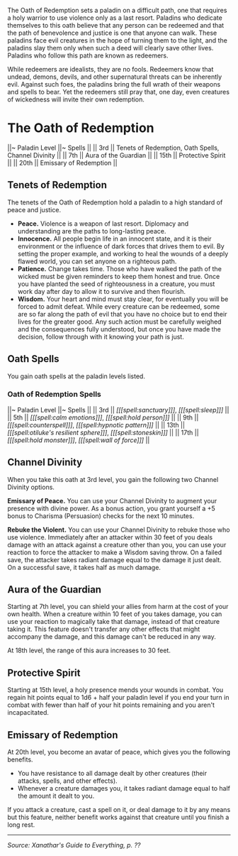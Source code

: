 The Oath of Redemption sets a paladin on a difficult path, one that requires a holy warrior to use violence only as a last resort. Paladins who dedicate themselves to this oath believe that any person can be redeemed and that the path of benevolence and justice is one that anyone can walk. These paladins face evil creatures in the hope of turning them to the light, and the paladins slay them only when such a deed will clearly save other lives. Paladins who follow this path are known as redeemers.

While redeemers are idealists, they are no fools. Redeemers know that undead, demons, devils, and other supernatural threats can be inherently evil. Against such foes, the paladins bring the full wrath of their weapons and spells to bear. Yet the redeemers still pray that, one day, even creatures of wickedness will invite their own redemption.

# The Oath of Redemption

||~ Paladin Level ||~ Spells ||
|| 3rd || Tenets of Redemption, Oath Spells, Channel Divinity ||
|| 7th || Aura of the Guardian ||
|| 15th || Protective Spirit ||
|| 20th || Emissary of Redemption ||

## Tenets of Redemption

The tenets of the Oath of Redemption hold a paladin to a high standard of peace and justice.

* **Peace.** Violence is a weapon of last resort. Diplomacy and understanding are the paths to long-lasting peace.
* **Innocence.** All people begin life in an innocent state, and it is their environment or the influence of dark forces that drives them to evil. By setting the proper example, and working to heal the wounds of a deeply flawed world, you can set anyone on a righteous path.
* **Patience.** Change takes time. Those who have walked the path of the wicked must be given reminders to keep them honest and true. Once you have planted the seed of righteousness in a creature, you must work day after day to allow it to survive and then flourish.
* **Wisdom.** Your heart and mind must stay clear, for eventually you will be forced to admit defeat. While every creature can be redeemed, some are so far along the path of evil that you have no choice but to end their lives for the greater good. Any such action must be carefully weighed and the consequences fully understood, but once you have made the decision, follow through with it knowing your path is just.

## Oath Spells

You gain oath spells at the paladin levels listed.

### Oath of Redemption Spells

||~ Paladin Level ||~ Spells ||
|| 3rd || *[[[spell:sanctuary]]]*, *[[[spell:sleep]]]* ||
|| 5th || *[[[spell:calm emotions]]]*, *[[[spell:hold person]]]* ||
|| 9th || *[[[spell:counterspell]]]*, *[[[spell:hypnotic pattern]]]* ||
|| 13th || *[[[spell:otiluke's resilient sphere]]]*, *[[[spell:stoneskin]]]* ||
|| 17th || *[[[spell:hold monster]]]*, *[[[spell:wall of force]]]* ||

## Channel Divinity

When you take this oath at 3rd level, you gain the following two Channel Divinity options.

**Emissary of Peace.** You can use your Channel Divinity to augment your presence with divine power. As a bonus action, you grant yourself a +5 bonus to Charisma (Persuasion) checks for the next 10 minutes.

**Rebuke the Violent.** You can use your Channel Divinity to rebuke those who use violence. Immediately after an attacker within 30 feet of you deals damage with an attack against a creature other than you, you can use your reaction to force the attacker to make a Wisdom saving throw. On a failed save, the attacker takes radiant damage equal to the damage it just dealt. On a successful save, it takes half as much damage.

## Aura of the Guardian

Starting at 7th level, you can shield your allies from harm at the cost of your own health. When a creature within 10 feet of you takes damage, you can use your reaction to magically take that damage, instead of that creature taking it. This feature doesn't transfer any other effects that might accompany the damage, and this damage can't be reduced in any way.

At 18th level, the range of this aura increases to 30 feet.

## Protective Spirit

Starting at 15th level, a holy presence mends your wounds in combat. You regain hit points equal to 1d6 + half your paladin level if you end your turn in combat with fewer than half of your hit points remaining and you aren't incapacitated.

## Emissary of Redemption

At 20th level, you become an avatar of peace, which gives you the following benefits.

* You have resistance to all damage dealt by other creatures (their attacks, spells, and other effects).
* Whenever a creature damages you, it takes radiant damage equal to half the amount it dealt to you.

If you attack a creature, cast a spell on it, or deal damage to it by any means but this feature, neither benefit works against that creature until you finish a long rest.

----

*Source: Xanathar's Guide to Everything, p. ??*